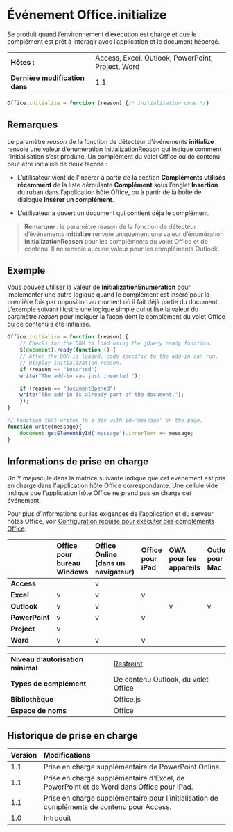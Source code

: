 
# <a name="office.initialize-event"></a>Événement Office.initialize
Se produit quand l’environnement d’exécution est chargé et que le complément est prêt à interagir avec l’application et le document hébergé. 

|||
|:-----|:-----|
|**Hôtes :**|Access, Excel, Outlook, PowerPoint, Project, Word|
|**Dernière modification dans**|1.1|

```js
Office.initialize = function (reason) {/* initialization code */}
```


## <a name="remarks"></a>Remarques

Le paramètre _reason_ de la fonction de détecteur d’événements **initialize** renvoie une valeur d’énumération [InitializationReason](../../reference/shared/initializationreason-enumeration.md) qui indique comment l’initialisation s’est produite. Un complément du volet Office ou de contenu peut être initialisé de deux façons :


- L’utilisateur vient de l’insérer à partir de la section **Compléments utilisés récemment** de la liste déroulante **Complément** sous l’onglet **Insertion** du ruban dans l’application hôte Office, ou à partir de la boîte de dialogue **Insérer un complément**.
    
- L’utilisateur a ouvert un document qui contient déjà le complément.
    

 >**Remarque** : le paramètre reason de la fonction de détecteur d’événements **initialize** renvoie uniquement une valeur d’énumération **InitializationReason** pour les compléments du volet Office et de contenu. Il ne renvoie aucune valeur pour les compléments Outlook.


## <a name="example"></a>Exemple

Vous pouvez utiliser la valeur de **InitializationEnumeration** pour implémenter une autre logique quand le complément est inséré pour la première fois par opposition au moment où il fait déjà partie du document. L’exemple suivant illustre une logique simple qui utilise la valeur du paramètre _reason_ pour indiquer la façon dont le complément du volet Office ou de contenu a été initialisé.


```js
Office.initialize = function (reason) {
    // Checks for the DOM to load using the jQuery ready function.
    $(document).ready(function () {
    // After the DOM is loaded, code specific to the add-in can run.
    // Display initialization reason.
    if (reason == "inserted")
    write("The add-in was just inserted.");

    if (reason == "documentOpened")
    write("The add-in is already part of the document.");
    });
}

// Function that writes to a div with id='message' on the page.
function write(message){
    document.getElementById('message').innerText += message; 
}
```




## <a name="support-details"></a>Informations de prise en charge


Un Y majuscule dans la matrice suivante indique que cet événement est pris en charge dans l'application hôte Office correspondante. Une cellule vide indique que l'application hôte Office ne prend pas en charge cet événement.

Pour plus d’informations sur les exigences de l’application et du serveur hôtes Office, voir [Configuration requise pour exécuter des compléments Office](../../docs/overview/requirements-for-running-office-add-ins.md).


||**Office pour bureau Windows**|**Office Online (dans un navigateur)**|**Office pour iPad**|**OWA pour les appareils**|**Outlook pour Mac**|
|:-----|:-----|:-----|:-----|:-----|:-----|
|**Access**||v||||
|**Excel**|v|v|v|||
|**Outlook**|v|v||v|v|
|**PowerPoint**|v|v|v|||
|**Project**|v|||||
|**Word**|v|v|v|||

|||
|:-----|:-----|
|**Niveau d’autorisation minimal**|[Restreint](../../docs/develop/requesting-permissions-for-api-use-in-content-and-task-pane-add-ins.md)|
|**Types de complément**|De contenu Outlook, du volet Office|
|**Bibliothèque**|Office.js|
|**Espace de noms**|Office|

## <a name="support-history"></a>Historique de prise en charge




|**Version**|**Modifications**|
|:-----|:-----|
|1.1|Prise en charge supplémentaire de PowerPoint Online.|
|1.1|Prise en charge supplémentaire d’Excel, de PowerPoint et de Word dans Office pour iPad.|
|1.1|Prise en charge supplémentaire pour l’initialisation de compléments de contenu pour Access.|
|1.0|Introduit|
